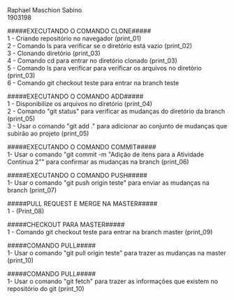 Raphael Maschion Sabino  
1903198  
  
  
#####EXECUTANDO O COMANDO CLONE#####  
1 - Criando repositório no navegador (print_01)  
2 - Comando ls para verificar se o diretório está vazio (print_02)  
3 - Clonando diretório (print_03)  
4 - Comando cd para entrar no diretório clonado (print_03)  
5 - Comando ls para verificar para verificar os arquivos no diretório (print_03)  
6 - Comando git checkout teste para entrar na branch teste  
  
#####EXECUTANDO O COMANDO ADD#####  
1 - Disponibilize os arquivos no diretório (print_04)  
2 - Comando "git status" para verificar as mudanças do diretório da branch (print_05)  
3 - Usar o comando "git add ." para adicionar ao conjunto de mudanças que subirão ao projeto (print_05)  
  
#####EXECUTANDO O COMANDO COMMIT#####  
1- Usar o comando "git commit -m "Adição de itens para a Atividade Contínua 2"" para confirmar as mudanças na branch (print_06)  
  
#####EXECUTANDO O COMANDO PUSH#####  
1- Usar o comando "git push origin teste" para enviar as mudanças na branch (print_07)  

#####PULL REQUEST E MERGE NA MASTER#####  
1 - (Print_08)  
    
#####CHECKOUT PARA MASTER#####  
1 - Comando git checkout teste para entrar na branch master (print_09)  
  
#####COMANDO PULL#####  
1- Usar o comando "git pull origin teste" para trazer as mudanças na master (print_10)  
  
#####COMANDO PULL#####  
1- Usar o comando "git fetch" para trazer as informações que existem no repositório do git (print_10)  
